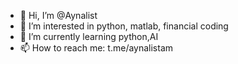 - 👋 Hi, I’m @Aynalist
- 👀 I’m interested in python, matlab, financial coding
- 🌱 I’m currently learning python,AI
- 📫 How to reach me: t.me/aynalistam
